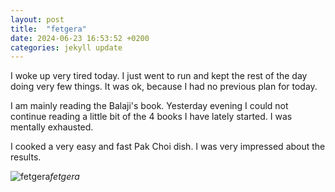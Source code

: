 ```yaml
---
layout: post
title:  "fetgera"
date: 2024-06-23 16:53:52 +0200
categories: jekyll update
---
```


I woke up very tired today. I just went to run and kept the rest of the day doing very few things. It was ok, because I had no previous plan for today.   

I am mainly reading the Balaji's book. Yesterday evening I could not continue reading a little bit of the 4 books I have lately started. I was mentally exhausted.   

I cooked a very easy and fast Pak Choi dish. I was very impressed about the results.   




![fetgera]()*fetgera*&nbsp;



[jekyll-docs]: https://jekyllrb.com/docs/home
[jekyll-gh]:   https://github.com/jekyll/jekyll
[jekyll-talk]: https://talk.jekyllrb.com/
